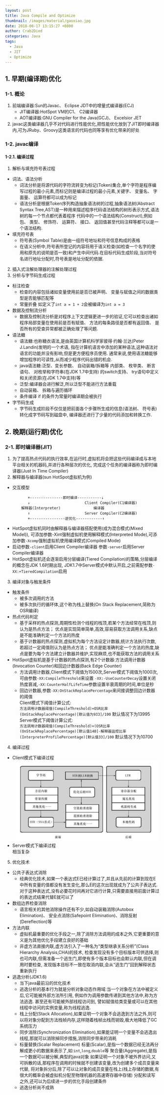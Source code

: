 ```yaml
---
layout: post
title: Java Compile and Optimize
thumbnail: /images/material/gaoxiao.jpg
date: 2018-06-17 13:15:27 +0800
author: Crab2Died
categories: Java
tags: 
  - Java
  - JIT
  - Optimize
---
```


## 1. 早期(编译期)优化
### 1-1. 概论
1. 前端编译器:Sun的Javac、 Eclipse JDT中的增量式编译器(ECJ)
   - JIT编译器:HotSpot VM的C1、 C2编译器
   - AOT编译器:GNU Compiler for the Java(GCJ)、 Excelsior JET
2. javac这类编译器几乎不对代码进行性能优化,把性能优化放到了JIT即时编译器内,可为JRuby、Groovy这类语言的代码也同等享有优化带来的好处
   
### 1-2. javac编译
#### 1-2.1. 编译过程
 1. 解析与填充符号表过程  
   * 词法、语法分析
     - 词法分析是将源代码的字符流转变为标记(Token)集合,单个字符是程序编写过程的最小元素,而标记则是编译过程的最小元素,关键字、 变量名、 字面量、 运算符都可以成为标记
     - 语法分析是根据Token序列构造抽象语法树的过程,抽象语法树(Abstract Syntax Tree,AST)是一种用来描述程序代码语法结构的树形表示方式,语法树的每一个节点都代表着程序
       代码中的一个语法结构(Construct),例如包、 类型、 修饰符、 运算符、 接口、 返回值甚至代码注释等都可以是一个语法结构.
   * 填充符号表
     - 符号表(Symbol Table)是由一组符号地址和符号信息构成的表格
     - 在语义分析中,符号表所登记的内容将用于语义检查(如检查一个名字的使用和原先的说明是否一致)和产生中间代码.在目标代码生成阶段,当对符号名进行地址分配时,符号表是地址分配的依据.
 2. 插入式注解处理器的注解处理过程
 3. 分析与字节码生成过程
   * 标注检查
     - 检查的内容包括诸如变量使用前是否已被声明、 变量与赋值之间的数据类型是否能够匹配等
     - 常量折叠 如定义了` int a = 1 + 2 `会被编译为` int a = 3 `
   * 数据及控制流分析
     - 数据及控制流分析是对程序上下文逻辑更进一步的验证,它可以检查出诸如程序局部变量在使用前是否有赋值、
       方法的每条路径是否都有返回值、 是否所有的受查异常都被正确处理了等问题.
   * 语法糖
     - 语法糖:也称糖衣语法,是由英国计算机科学家彼得·约翰·兰达(Peter J.Landin)发明的一个术语,
       指在计算机语言中添加的某种语法,这种语法对语言的功能并没有影响,但是更方便程序员使用.
       通常来说,使用语法糖能够增加程序的可读性,从而减少程序代码出错的机会.
     - java语法糖:泛型、变长参数、 自动装箱/拆箱等 内部类、 枚举类、 断言语句、 对枚举和字符串(在JDK 1.7中支持)
       的switch支持、 try语句中定义和关闭资源(在JDK 1.7中支持)等
     - 泛型:编译器会进行解泛,所以泛型不能进行方法重载
     - 自动装箱、 拆箱与遍历循环
     - 条件编译 if 的条件为常量时编译期会被执行
   * 字节码生成
     - 字节码生成阶段不仅仅是把前面各个步骤所生成的信息(语法树、 符号表)转化成字节码写到磁盘中,
       编译器还进行了少量的代码添加和转换工作.
      
## 2. 晚期(运行期)优化
### 2-1. 即时编译器(JIT)
 1. 为了提高热点代码的执行效率,在运行时,虚拟机将会把这些代码编译成与本地平台相关的机器码,并进行各种层次的优化,
    完成这个任务的编译器称为即时编译器(Just In Time Compiler)
 2. 解释器与编译器(sun HotSpot虚拟机为例)
   * 交互模型
      ```
             +---------------即时编译-----------↓
             ↓                         Client Compiler(C1编译器)
          解释器(Interpreter)               编译器
             ↑                         Server Compiler(C2编译器)
             +----------------逆优化------------↑
      ```
   * HotSpot虚拟机同时由解释器与编译器搭配使用(成为混合模式(Mixed Model)),
     可添加参数-Xint强制虚拟机使用解释模式(Interpreted Mode),可添加参数`-Xcomp`强制虚拟机使用编译模式(Compiled Mode)
   * 启动参数`-client`启用Client Compiler编译器 参数`-server`启用Server Compiler编译器
   * HotSpot虚拟机还会逐渐启用分层编译(Tiered Compilation)的策略,分层编译的概念在JDK 1.6时期出现,
     JDK1.7中Server模式中默认开启,之前需配参数`-XX:+TieredCompilation`启用
 3. 编译对象与触发条件
   * 触发条件
     - 被多次调用的方法
     - 被多次执行的循环体,这个称为栈上替换(On Stack Replacement,简称为OSR编译)
   * 热点代码判定
     - 基于采样的热点探测,周期性检测个线程的栈顶,若某个方法经常在栈顶,则认为是热点方法；
       优点是实现简单简单,高效,容易获取方法调用关系,缺点是不能准确判定一个方法的热度
     - 基于计数器的热点探测,虚拟机为每个方法设定计数器,统计方法执行次数,若超过一定阈值则认为是热点方法；
       优点是能准确判定一个方法的热度,缺点是要为每个方法建立计数器并维护,实现麻烦,也不能获取方法的调用关系
   * HotSpot虚拟机是基于计数器的热点探测,有2个计数器:方法调用计数器(Invocation Counter)和回边计数器(Back Edge Counter)
     - 方法调用计数器,Client模式下阈值为1500次,Server模式下阈值为1000次,可由参数`-XX:CompileThreshold`来设置
       `-XX:-UseCounterDecay`设置关闭热度衰减,`-XX:CounterHalfLifeTime`参数设置半衰周期的时间,单位是秒
     - 回边计数器,参数`-XX:OnStackReplacePercentage`来间接调整回边计数器的阈值  
       Client模式下阈值计算公式:  
       `方法调用计数器阈值(CompileThreshold)×OSR比率(OnStackReplacePercentage)[默认值为933]/100` 默认情况下为13995  
       Server模式下阈值计算公式:  
       `方法调用计数器阈值(CompileThreshold)×(OSR比率(OnStackReplacePercentage)[默认值140]-解释器监控比率(InterpreterProfilePercentage)[默认值33]/100`
       默认情况下为10700
 4. 编译过程
   - Client模式下编译过程  
   ![Client Compiler编译过程](https://raw.githubusercontent.com/Crab2died/jdepth/master/src/main/java/com/github/jvm/optimize/Client-Compiler%E7%BC%96%E8%AF%91%E8%BF%87%E7%A8%8B.png)
   - Server模式下编译过程  
     相当复杂
 5. 优化技术
   * 公共子表达式消除
     - 经典优化技术,如果一个表达式E已经计算过了,并且从先前的计算到现在E中所有变量的值都没有发生变化,那么E的这次出现就成为了公共子表达式. 
       对于这种表达式,没有必要花时间再对它进行计算,只需要直接用前面计算过的表达式结果代替E就可以了
   * 数组边界检查消除
     - 语言相关的其他消除操作还有不少,如自动装箱消除(Autobox Elimination)、 安全点消除(Safepoint Elimination)、消除反射(Dereflection)等
   * 方法内联
     - 虚拟机最重要的优化手段之一,除了消除方法调用的成本之外,它更重要的意义是为其他优化手段建立良好的基础
     - 非虚方法直接内联,虚方法引入了一种名为“类型继承关系分析”(Class Hierarchy Analysis,CHA)的技术,
       检查发现没有多个目标版本可供选择,则也可内联,但需准备一个逃生门,即使有多个版本目标也会默认内联,但在调用时要检查,
       发现版本目标不一致在取消内联,会从“逃生门”回到解释状态重新执行
   * 逃逸分析(JDK1.6)
     - 当下java最前沿的优化技术
     - 逃逸分析的基本行为就是分析对象动态作用域:当一个对象在方法中被定义后,它可能被外部方法所引用,
       例如作为调用参数传递到其他方法中,称为方法逃逸. 甚至还有可能被外部线程访问到,
       譬如赋值给类变量或可以在其他线程中访问的实例变量,称为线程逃逸.
     - 栈上分配(Stack Allocation),如果证明一个对象不会逃逸到方法之外,则可以将对象分配到方法栈帧内存,这样随着栈帧出栈而销毁,极大地降低了GC系统压力
     - 同步消除(Synchronization Elimination),如果能证明一个变量不会逃逸出线程,那就可以消除掉同步措施,消除同步带来的消耗
     - 标量替换(Scalar Replacement)
       标量(Scalar),是指一个数据已经无法再分解成更小的数据来表示了,如:`int`,`long`,`double`等
       聚合量(Aggregate),是指一个数据可以被分解,典型的java对象
       如果证明一个对象不被外界访问,又可拆散的话,那程序在调用的时候就不创建该变量,改为创建多个成员变量来代替,
       将对象拆分后,除了可以让对象的成员变量在栈上(栈上存储的数据,有很大的概率会被虚拟机分配至物理机器的高速寄存器中存储)
       分配和读写之外,还可以为后续进一步的优化手段创建条件
     - 逃逸分析尚不成熟